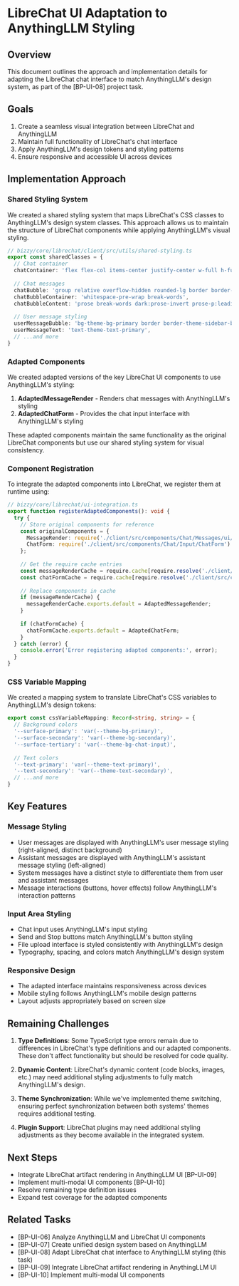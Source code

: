# LibreChat UI Adaptation to AnythingLLM Styling

## Overview

This document outlines the approach and implementation details for adapting the LibreChat chat interface to match AnythingLLM's design system, as part of the [BP-UI-08] project task.

## Goals

1. Create a seamless visual integration between LibreChat and AnythingLLM
2. Maintain full functionality of LibreChat's chat interface
3. Apply AnythingLLM's design tokens and styling patterns
4. Ensure responsive and accessible UI across devices

## Implementation Approach

### Shared Styling System

We created a shared styling system that maps LibreChat's CSS classes to AnythingLLM's design system classes. This approach allows us to maintain the structure of LibreChat components while applying AnythingLLM's visual styling.

```typescript
// bizzy/core/librechat/client/src/utils/shared-styling.ts
export const sharedClasses = {
  // Chat container
  chatContainer: 'flex flex-col items-center justify-center w-full h-full bg-theme-bg-primary text-theme-text-primary',
  
  // Chat messages
  chatBubble: 'group relative overflow-hidden rounded-lg border border-theme-sidebar-border bg-theme-bg-secondary px-3 py-2 my-2 transition-colors',
  chatBubbleContainer: 'whitespace-pre-wrap break-words',
  chatBubbleContent: 'prose break-words dark:prose-invert prose-p:leading-relaxed prose-pre:p-0 text-theme-text-primary',
  
  // User message styling
  userMessageBubble: 'bg-theme-bg-primary border border-theme-sidebar-border',
  userMessageText: 'text-theme-text-primary',
  // ...and more
}
```

### Adapted Components

We created adapted versions of the key LibreChat UI components to use AnythingLLM's styling:

1. **AdaptedMessageRender** - Renders chat messages with AnythingLLM's styling
2. **AdaptedChatForm** - Provides the chat input interface with AnythingLLM's styling

These adapted components maintain the same functionality as the original LibreChat components but use our shared styling system for visual consistency.

### Component Registration

To integrate the adapted components into LibreChat, we register them at runtime using:

```typescript
// bizzy/core/librechat/ui-integration.ts
export function registerAdaptedComponents(): void {
  try {
    // Store original components for reference
    const originalComponents = {
      MessageRender: require('./client/src/components/Chat/Messages/ui/MessageRender').default,
      ChatForm: require('./client/src/components/Chat/Input/ChatForm').default,
    };
    
    // Get the require cache entries
    const messageRenderCache = require.cache[require.resolve('./client/src/components/Chat/Messages/ui/MessageRender')];
    const chatFormCache = require.cache[require.resolve('./client/src/components/Chat/Input/ChatForm')];
    
    // Replace components in cache
    if (messageRenderCache) {
      messageRenderCache.exports.default = AdaptedMessageRender;
    }
    
    if (chatFormCache) {
      chatFormCache.exports.default = AdaptedChatForm;
    }
  } catch (error) {
    console.error('Error registering adapted components:', error);
  }
}
```

### CSS Variable Mapping

We created a mapping system to translate LibreChat's CSS variables to AnythingLLM's design tokens:

```typescript
export const cssVariableMapping: Record<string, string> = {
  // Background colors
  '--surface-primary': 'var(--theme-bg-primary)',
  '--surface-secondary': 'var(--theme-bg-secondary)',
  '--surface-tertiary': 'var(--theme-bg-chat-input)',
  
  // Text colors
  '--text-primary': 'var(--theme-text-primary)',
  '--text-secondary': 'var(--theme-text-secondary)',
  // ...and more
}
```

## Key Features

### Message Styling

- User messages are displayed with AnythingLLM's user message styling (right-aligned, distinct background)
- Assistant messages are displayed with AnythingLLM's assistant message styling (left-aligned)
- System messages have a distinct style to differentiate them from user and assistant messages
- Message interactions (buttons, hover effects) follow AnythingLLM's interaction patterns

### Input Area Styling

- Chat input uses AnythingLLM's input styling
- Send and Stop buttons match AnythingLLM's button styling
- File upload interface is styled consistently with AnythingLLM's design
- Typography, spacing, and colors match AnythingLLM's design system

### Responsive Design

- The adapted interface maintains responsiveness across devices
- Mobile styling follows AnythingLLM's mobile design patterns
- Layout adjusts appropriately based on screen size

## Remaining Challenges

1. **Type Definitions**: Some TypeScript type errors remain due to differences in LibreChat's type definitions and our adapted components. These don't affect functionality but should be resolved for code quality.

2. **Dynamic Content**: LibreChat's dynamic content (code blocks, images, etc.) may need additional styling adjustments to fully match AnythingLLM's design.

3. **Theme Synchronization**: While we've implemented theme switching, ensuring perfect synchronization between both systems' themes requires additional testing.

4. **Plugin Support**: LibreChat plugins may need additional styling adjustments as they become available in the integrated system.

## Next Steps

- Integrate LibreChat artifact rendering in AnythingLLM UI [BP-UI-09]
- Implement multi-modal UI components [BP-UI-10]
- Resolve remaining type definition issues
- Expand test coverage for the adapted components

## Related Tasks

- [BP-UI-06] Analyze AnythingLLM and LibreChat UI components
- [BP-UI-07] Create unified design system based on AnythingLLM
- [BP-UI-08] Adapt LibreChat chat interface to AnythingLLM styling (this task)
- [BP-UI-09] Integrate LibreChat artifact rendering in AnythingLLM UI
- [BP-UI-10] Implement multi-modal UI components 